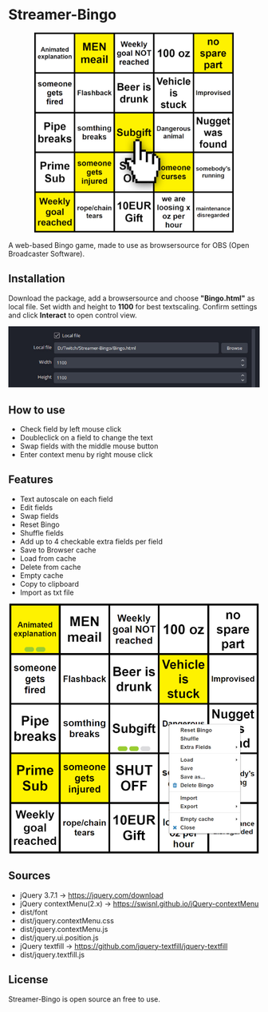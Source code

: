 # Streamer-Bingo
 
<p align="center">
<img src="https://github.com/Biernot200/Streamer-Bingo/blob/main/docs/bingo.jpg" alt="drawing" width="400"/>
</p>

A web-based Bingo game, made to use as browsersource for OBS (Open Broadcaster Software).

## Installation

Download the package, add a browsersource and choose **"Bingo.html"** as local file.
Set width and height to **1100** for best textscaling. Confirm settings and
click **Interact** to open control view.

<p align="center">
<img src="https://github.com/Biernot200/Streamer-Bingo/blob/main/docs/obs-browsersource.jpg" alt="drawing" width="720"/>
</p>

## How to use

* Check field by left mouse click
* Doubleclick on a field to change the text
* Swap fields with the middle mouse button
* Enter context menu by right mouse click

## Features
* Text autoscale on each field
* Edit fields
* Swap fields
* Reset Bingo
* Shuffle fields
* Add up to 4 checkable extra fields per field
* Save to Browser cache
* Load from cache
* Delete from cache
* Empty cache
* Copy to clipboard
* Import as txt file

<p align="center">
<img src="https://github.com/Biernot200/Streamer-Bingo/blob/main/docs/bingo2.jpg" alt="drawing" width="500"/>
</p>

## Sources
* jQuery 3.7.1 -> https://jquery.com/download
* jQuery contextMenu(2.x) -> https://swisnl.github.io/jQuery-contextMenu
*	dist/font
*	dist/jquery.contextMenu.css
*	dist/jquery.contextMenu.js
*	dist/jquery.ui.position.js
* jQuery textfill -> https://github.com/jquery-textfill/jquery-textfill
*	dist/jquery.textfill.js
	
## License
Streamer-Bingo is open source an free to use.